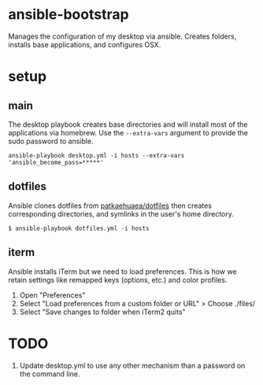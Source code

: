 # ansible-bootstrap

Manages the configuration of my desktop via ansible. Creates folders, installs
base applications, and configures OSX.

# setup

## main

The desktop playbook creates base directories and will install most of
the applications via homebrew. Use the `--extra-vars` argument to provide
the sudo password to ansible.

```
ansible-playbook desktop.yml -i hosts --extra-vars 'ansible_become_pass=*****'
```
## dotfiles

Ansible clones dotfiles from [patkaehuaea/dotfiles](https://github.com/patkaehuaea/dotfiles) then creates corresponding
directories, and symlinks in the user's home directory.

```
$ ansible-playbook dotfiles.yml -i hosts
```

## iterm

Ansible installs iTerm but we need to load preferences. This is how we retain
settings like remapped keys (options, etc.) and color profiles.

1. Open "Preferences"
2. Select "Load preferences from a custom folder or URL" > Choose ./files/
3. Select "Save changes to folder when iTerm2 quits"

# TODO

1. Update desktop.yml to use any other mechanism than a password on the command line.
